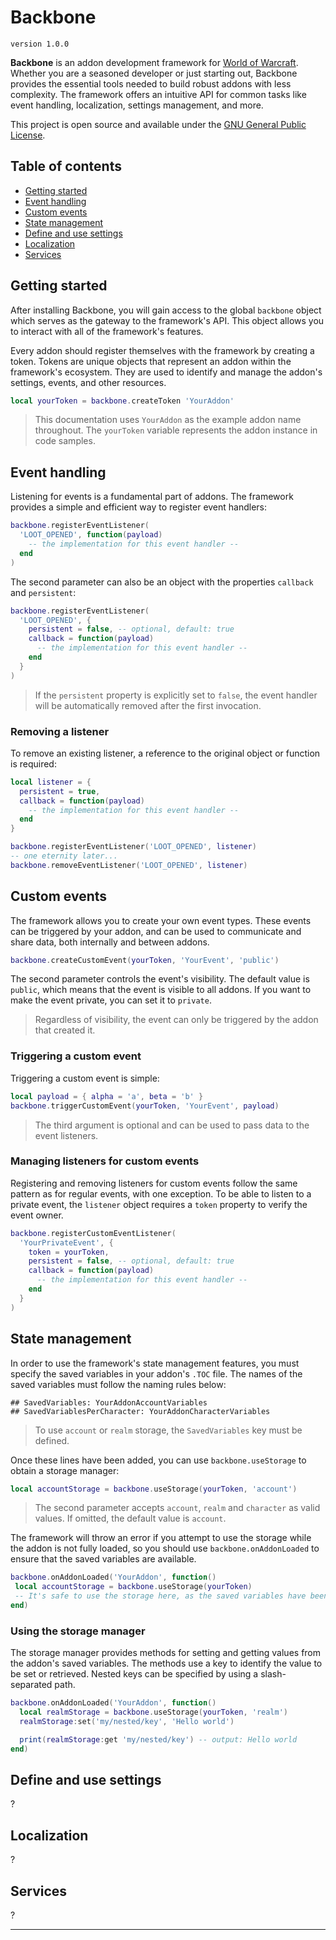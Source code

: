 # Backbone
`version 1.0.0`

**Backbone** is an addon development framework for [World of Warcraft](https://worldofwarcraft.blizzard.com). Whether you are a seasoned developer or just starting out, Backbone provides the essential tools needed to build robust addons with less complexity. The framework offers an intuitive API for common tasks like event handling, localization, settings management, and more.

This project is open source and available under the [GNU General Public License](https://www.gnu.org/licenses/).

## Table of contents

- [Getting started](#getting-started)
- [Event handling](#event-handling)
- [Custom events](#custom-events)
- [State management](#state-management)
- [Define and use settings](#define-and-use-settings)
- [Localization](#localization)
- [Services](#services)

## Getting started

After installing Backbone, you will gain access to the global `backbone` object which serves as the gateway to the framework's API. This object allows you to interact with all of the framework's features.

Every addon should register themselves with the framework by creating a token. Tokens are unique objects that represent an addon within the framework's ecosystem. They are used to identify and manage the addon's settings, events, and other resources.

```lua
local yourToken = backbone.createToken 'YourAddon'
```

> This documentation uses `YourAddon` as the example addon name throughout. The `yourToken` variable represents the addon instance in code samples.

## Event handling

Listening for events is a fundamental part of addons. The framework provides a simple and efficient way to register event handlers:

```lua
backbone.registerEventListener(
  'LOOT_OPENED', function(payload)
    -- the implementation for this event handler --
  end
)
```

The second parameter can also be an object with the properties `callback` and `persistent`:

```lua
backbone.registerEventListener(
  'LOOT_OPENED', {
    persistent = false, -- optional, default: true
    callback = function(payload)
      -- the implementation for this event handler --
    end
  }
)
```

> If the `persistent` property is explicitly set to `false`, the event handler will be automatically removed after the first invocation.

### Removing a listener

To remove an existing listener, a reference to the original object or function is required:

```lua
local listener = {
  persistent = true,
  callback = function(payload)
    -- the implementation for this event handler --
  end
}

backbone.registerEventListener('LOOT_OPENED', listener)
-- one eternity later...
backbone.removeEventListener('LOOT_OPENED', listener)
```

## Custom events

The framework allows you to create your own event types. These events can be triggered by your addon, and can be used to communicate and share data, both internally and between addons.

```lua
backbone.createCustomEvent(yourToken, 'YourEvent', 'public')
```

The second parameter controls the event's visibility. The default value is `public`, which means that the event is visible to all addons. If you want to make the event private, you can set it to `private`.

> Regardless of visibility, the event can only be triggered by the addon that created it.

### Triggering a custom event

Triggering a custom event is simple:

```lua
local payload = { alpha = 'a', beta = 'b' }
backbone.triggerCustomEvent(yourToken, 'YourEvent', payload)
```

> The third argument is optional and can be used to pass data to the event listeners.

### Managing listeners for custom events

Registering and removing listeners for custom events follow the same pattern as for regular events, with one exception. To be able to listen to a private event, the `listener` object requires a `token` property to verify the event owner.

```lua
backbone.registerCustomEventListener(
  'YourPrivateEvent', {
    token = yourToken,
    persistent = false, -- optional, default: true
    callback = function(payload)
      -- the implementation for this event handler --
    end
  }
)
```

## State management

In order to use the framework's state management features, you must specify the saved variables in your addon's `.TOC` file. The names of the saved variables must follow the naming rules below:

```
## SavedVariables: YourAddonAccountVariables
## SavedVariablesPerCharacter: YourAddonCharacterVariables
```

> To use `account` or `realm` storage, the `SavedVariables` key must be defined.

Once these lines have been added, you can use `backbone.useStorage` to obtain a storage manager:

```lua
local accountStorage = backbone.useStorage(yourToken, 'account')
```

> The second parameter accepts `account`, `realm` and `character` as valid values. If omitted, the default value is `account`.

The framework will throw an error if you attempt to use the storage while the addon is not fully loaded, so you should use `backbone.onAddonLoaded` to ensure that the saved variables are available.

 ```lua
 backbone.onAddonLoaded('YourAddon', function()
  local accountStorage = backbone.useStorage(yourToken)
  -- It's safe to use the storage here, as the saved variables have been loaded.
end)
```

### Using the storage manager

The storage manager provides methods for setting and getting values from the addon's saved variables. The methods use a key to identify the value to be set or retrieved. Nested keys can be specified by using a slash-separated path.

```lua
backbone.onAddonLoaded('YourAddon', function()
  local realmStorage = backbone.useStorage(yourToken, 'realm')
  realmStorage:set('my/nested/key', 'Hello world')

  print(realmStorage:get 'my/nested/key') -- output: Hello world
end)
```

## Define and use settings

?

## Localization

?

## Services

?

---

